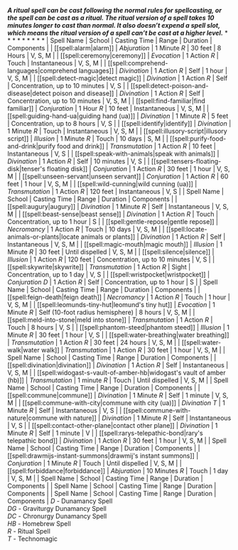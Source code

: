 ***A ritual spell can be cast following the normal rules for spellcasting, or the spell can be cast as a ritual. The ritual version of a spell takes 10 minutes longer to cast than normal. It also doesn’t expend a spell slot, which means the ritual version of a spell can’t be cast at a higher level.***
* 
* 
* 
* 
* 
* 
* 
* 
* 
| Spell Name | School | Casting Time | Range | Duration | Components |
| [[spell:alarm|alarm]] | *Abjuration* | 1 Minute *R* | 30 feet | 8 Hours | V, S, M |
| [[spell:ceremony|ceremony]] | *Evocation* | 1 Action *R* | Touch | Instantaneous | V, S, M |
| [[spell:comprehend-languages|comprehend languages]] | *Divination* | 1 Action *R* | Self | 1 hour | V, S, M |
| [[spell:detect-magic|detect magic]] | *Divination* | 1 Action *R* | Self | Concentration, up to 10 minutes | V, S |
| [[spell:detect-poison-and-disease|detect poison and disease]] | *Divination* | 1 Action *R* | Self | Concentration, up to 10 minutes | V, S, M |
| [[spell:find-familiar|find familiar]] | *Conjuration* | 1 Hour *R* | 10 feet | Instantaneous | V, S, M |
| [[spell:guiding-hand-ua|guiding hand (ua)]] | *Divination* | 1 Minute *R* | 5 feet | Concentration, up to 8 hours | V, S |
| [[spell:identify|identify]] | *Divination* | 1 Minute *R* | Touch | Instantaneous | V, S, M |
| [[spell:illusory-script|illusory script]] | *Illusion* | 1 Minute *R* | Touch | 10 days | S, M |
| [[spell:purify-food-and-drink|purify food and drink]] | *Transmutation* | 1 Action *R* | 10 feet | Instantaneous | V, S |
| [[spell:speak-with-animals|speak with animals]] | *Divination* | 1 Action *R* | Self | 10 minutes | V, S |
| [[spell:tensers-floating-disk|tenser's floating disk]] | *Conjuration* | 1 Action *R* | 30 feet | 1 hour | V, S, M |
| [[spell:unseen-servant|unseen servant]] | *Conjuration* | 1 Action *R* | 60 feet | 1 hour | V, S, M |
| [[spell:wild-cunning|wild cunning (ua)]] | *Transmutation* | 1 Action *R* | 120 feet | Instantaneous | V, S |
| Spell Name | School | Casting Time | Range | Duration | Components |
| [[spell:augury|augury]] | *Divination* | 1 Minute *R* | Self | Instantaneous | V, S, M |
| [[spell:beast-sense|beast sense]] | *Divination* | 1 Action *R* | Touch | Concentration, up to 1 hour | S |
| [[spell:gentle-repose|gentle repose]] | *Necromancy* | 1 Action *R* | Touch | 10 days | V, S, M |
| [[spell:locate-animals-or-plants|locate animals or plants]] | *Divination* | 1 Action *R* | Self | Instantaneous | V, S, M |
| [[spell:magic-mouth|magic mouth]] | *Illusion* | 1 Minute *R* | 30 feet | Until dispelled | V, S, M |
| [[spell:silence|silence]] | *Illusion* | 1 Action *R* | 120 feet | Concentration, up to 10 minutes | V, S |
| [[spell:skywrite|skywrite]] | *Transmutation* | 1 Action *R* | Sight | Concentration, up to 1 day | V, S |
| [[spell:wristpocket|wristpocket]] | *Conjuration D* | 1 Action *R* | Self | Concentration, up to 1 hour | S |
| Spell Name | School | Casting Time | Range | Duration | Components |
| [[spell:feign-death|feign death]] | *Necromancy* | 1 Action *R* | Touch | 1 hour | V, S, M |
| [[spell:leomunds-tiny-hut|leomund's tiny hut]] | *Evocation* | 1 Minute *R* | Self (10-foot radius hemisphere) | 8 hours | V, S, M |
| [[spell:meld-into-stone|meld into stone]] | *Transmutation* | 1 Action *R* | Touch | 8 hours | V, S |
| [[spell:phantom-steed|phantom steed]] | *Illusion* | 1 Minute *R* | 30 feet | 1 hour | V, S |
| [[spell:water-breathing|water breathing]] | *Transmutation* | 1 Action *R* | 30 feet | 24 hours | V, S, M |
| [[spell:water-walk|water walk]] | *Transmutation* | 1 Action *R* | 30 feet | 1 hour | V, S, M |
| Spell Name | School | Casting Time | Range | Duration | Components |
| [[spell:divination|divination]] | *Divination* | 1 Action *R* | Self | Instantaneous | V, S, M |
| [[spell:widogast-s-vault-of-amber-hb|widogast's vault of amber (hb)]] | *Transmutation* | 1 minute *R* | Touch | Until dispelled | V, S, M |
| Spell Name | School | Casting Time | Range | Duration | Components |
| [[spell:commune|commune]] | *Divination* | 1 Minute *R* | Self | 1 minute | V, S, M |
| [[spell:commune-with-city|commune with city (ua)]] | *Divination T* | 1 Minute *R* | Self | Instantaneous | V, S |
| [[spell:commune-with-nature|commune with nature]] | *Divination* | 1 Minute *R* | Self | Instantaneous | V, S |
| [[spell:contact-other-plane|contact other plane]] | *Divination* | 1 Minute *R* | Self | 1 minute | V |
| [[spell:rarys-telepathic-bond|rary's telepathic bond]] | *Divination* | 1 Action *R* | 30 feet | 1 hour | V, S, M |
| Spell Name | School | Casting Time | Range | Duration | Components |
| [[spell:drawmijs-instant-summons|drawmij's instant summons]] | *Conjuration* | 1 Minute *R* | Touch | Until dispelled | V, S, M |
| [[spell:forbiddance|forbiddance]] | *Abjuration* | 10 Minutes *R* | Touch | 1 day | V, S, M |
| Spell Name | School | Casting Time | Range | Duration | Components |
| Spell Name | School | Casting Time | Range | Duration | Components |
| Spell Name | School | Casting Time | Range | Duration | Components |
*D* - Dunamancy Spell  
*DG* - Graviturgy Dunamancy Spell  
*DC* - Chronurgy Dunamancy Spell  
*HB* - Homebrew Spell  
*R* - Ritual Spell  
*T* - Technomagic